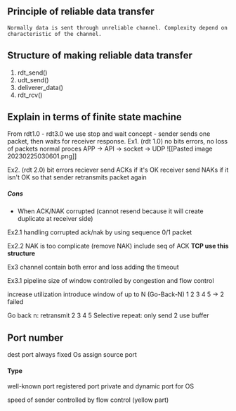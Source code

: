 ## Principle of reliable data transfer

	Normally data is sent through unreliable channel. Complexity depend on characteristic of the channel. 

## Structure of making reliable data transfer
1. rdt_send()
2. udt_send()
3. deliverer_data()
4. rdt_rcv()

## Explain in terms of finite state machine
From rdt1.0 - rdt3.0 we use stop and wait  concept
	- sender sends one packet, then waits for receiver response.
Ex1. (rdt 1.0) no bits errors, no loss of packets
normal proces
APP -> API -> socket -> UDP
	![[Pasted image 20230225030601.png]]

Ex2. (rdt 2.0) bit errors
reciever send ACKs if it's OK
receiver send NAKs if it isn't OK so that sender retransmits packet again

##### Cons
- When ACK/NAK corrupted (cannot resend because it will create duplicate at receiver side)

Ex2.1 handling corrupted ack/nak by using sequence 0/1 packet

Ex2.2 NAK is too complicate (remove NAK)
include seq of ACK 
**TCP use this structure**

Ex3 channel contain both error and loss
adding the timeout

Ex3.1 pipeline 
size of window controlled by congestion and flow control

increase utilization
introduce window of up to N (Go-Back-N)
1 2 3 4 5 -> 2 failed

Go back n: retransmit 2 3 4 5
Selective repeat: only send 2 use buffer

## Port number
dest port always fixed
Os assign source port

#### Type 
well-known port
registered port
private and dynamic port 
	for OS

speed of sender controlled by flow control (yellow part)





